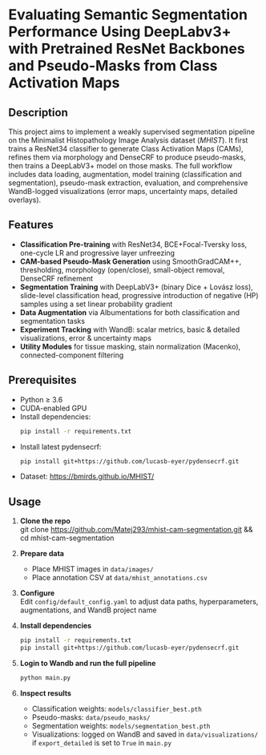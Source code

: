 # Evaluating Semantic Segmentation Performance Using DeepLabv3+ with Pretrained ResNet Backbones and Pseudo-Masks from Class Activation Maps

## Description

This project aims to implement a weakly supervised segmentation pipeline on the Minimalist Histopathology Image Analysis dataset (*MHIST*). It first trains a ResNet34 classifier to generate Class Activation Maps (CAMs), refines them via morphology and DenseCRF to produce pseudo-masks, then trains a DeepLabV3+ model on those masks. The full workflow includes data loading, augmentation, model training (classification and segmentation), pseudo-mask extraction, evaluation, and comprehensive WandB-logged visualizations (error maps, uncertainty maps, detailed overlays).

## Features

- **Classification Pre-training** with ResNet34, BCE+Focal-Tversky loss, one-cycle LR and progressive layer unfreezing  
- **CAM-based Pseudo-Mask Generation** using SmoothGradCAM++, thresholding, morphology (open/close), small-object removal, DenseCRF refinement  
- **Segmentation Training** with DeepLabV3+ (binary Dice + Lovász loss), slide-level classification head, progressive introduction of negative (HP) samples using a set linear probability gradient
- **Data Augmentation** via Albumentations for both classification and segmentation tasks  
- **Experiment Tracking** with WandB: scalar metrics, basic & detailed visualizations, error & uncertainty maps  
- **Utility Modules** for tissue masking, stain normalization (Macenko), connected-component filtering  

## Prerequisites

- Python ≥ 3.6  
- CUDA-enabled GPU  
- Install dependencies:
  ```bash
  pip install -r requirements.txt   
- Install latest pydensecrf:
  ```bash
  pip install git+https://github.com/lucasb-eyer/pydensecrf.git
- Dataset:  https://bmirds.github.io/MHIST/
## Usage

1. **Clone the repo**  
   git clone https://github.com/Matej293/mhist-cam-segmentation.git && cd mhist-cam-segmentation

2. **Prepare data**  
   - Place MHIST images in `data/images/`  
   - Place annotation CSV at `data/mhist_annotations.csv`  

3. **Configure**  
   Edit `config/default_config.yaml` to adjust data paths, hyperparameters, augmentations, and WandB project name

4. **Install dependencies**  
   ```bash
   pip install -r requirements.txt
   pip install git+https://github.com/lucasb-eyer/pydensecrf.git
5. **Login to Wandb and run the full pipeline**  
   ```bash
   python main.py
6. **Inspect results**  
   - Classification weights: `models/classifier_best.pth`  
   - Pseudo-masks: `data/pseudo_masks/`  
   - Segmentation weights: `models/segmentation_best.pth`
   - Visualizations: logged on WandB and saved in `data/visualizations/` if `export_detailed` is set to `True` in `main.py`
